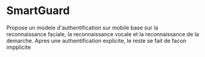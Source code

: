 # SmartGuard
Propose un modele d'authentification sur mobile base sur la reconnaissance faciale, la reconnaissance vocale et la reconnaissance de la demarche. 
Apres une authentification explicite, le reste se fait de facon impplicite
